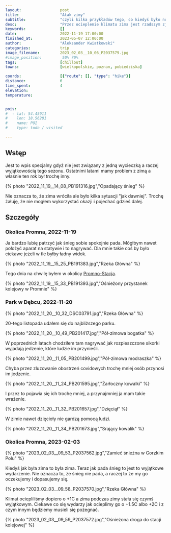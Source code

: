 ```yaml
---
layout:                 post
title:                  "Atak zimy"
subtitle:               "czyli kilka przykładów tego, co kiedyś było normą, a teraz jest wyjątiem"
desc:                   "Przez ocieplenie klimatu zima jest rzadszym zjawiskiem. Jako fotograf czekam na nią i staram się wykorzystywać gdy się pojawi. Niestety w tym sezonie nie bardzo mogłem wyjeżdżać gdzieś dalej, dlatego musiałem wykorzystać momenty, gdy spadł śnieg w okolicy Poznania."
keywords:               []
date:                   2022-11-19 17:00:00
finished_at:            2023-05-07 12:00:00
author:                 "Aleksander Kwiatkowski"
categories:             trip
image_filename:         2023_02_03__10_06_P2037579.jpg
#image_position:         50% 70%
tags:                   [chillout]
towns:                  [wielkopolskie, poznan, pobiedziska]

coords:                 [{"route": [], "type": "hike"}]
distance:               6
time_spent:             4
elevation:              
temperature:            


pois:
#  - lat: 54.45911
#    lon: 18.56281
#    name: POI
#    type: todo / visited

---
```


[wiki-promno-stacja]: https://pl.wikipedia.org/wiki/Promno-Stacja

## Wstęp

Jest to wpis specjalny gdyż nie jest związany z jedną wycieczką a raczej
wyjątkowością tego sezonu. Ostatnimi latami mamy problem z zimą a właśnie
ten rok był trochę inny.

{% photo "2022_11_19__14_08_PB191316.jpg","Opadający śnieg" %}

Nie oznacza to, że zima wróciła ale było kilka sytuacji "jak dawniej".
Trochę żałuję, że nie mogłem wykorzystać okazji i pojechać gdzieś
dalej.

## Szczegóły

### Okolica Promna, 2022-11-19

Ja bardzo lubię patrzyć jak śnieg sobie spokojnie pada. Mógłbym nawet położyć aparat na
statywie i to nagrywać. Dla mnie takie coś by było
ciekawe jeżeli w tle byłby ładny widok.

{% photo "2022_11_19__15_25_PB191383.jpg","Rzeka Główna" %}

Tego dnia na chwilę byłem w okolicy [Promno-Stacja][wiki-promno-stacja].

{% photo "2022_11_19__15_33_PB191393.jpg","Ośnieżony przystanek kolejowy w Promnie" %}

### Park w Dębcu, 2022-11-20

{% photo "2022_11_20__10_32_DSC03791.jpg","Rzeka Główna" %}

20-tego listopada udałem się do najbliższego parku.

{% photo "2022_11_20__10_49_PB201417.jpg","Pół-zimowa bogatka" %}

W poprzednich latach chodziłem tam nagrywać jak rozpieszczone
sikorki wyjadają jedzenie, które ludzie im przynieśli.

{% photo "2022_11_20__11_05_PB201499.jpg","Pół-zimowa modraszka" %}

Chyba przez zluzowanie obostrzeń covidowych trochę mniej osób
przynosi im jedzenie.

{% photo "2022_11_20__11_24_PB201595.jpg","Żarłoczny kowalki" %}

I przez to pojawia się ich trochę mniej, a przynajmniej ja mam takie wrażenie.

{% photo "2022_11_20__11_32_PB201657.jpg","Dzięciął" %}

W zimie nawet dzięcioły nie gardzą pomocą ludzi.

{% photo "2022_11_20__11_34_PB201673.jpg","Srający kowalik" %}

### Okolica Promna, 2023-02-03

{% photo "2023_02_03__09_53_P2037562.jpg","Zamieć śnieżna w Gorzkim Polu" %}

Kiedyś jak była zima to była zima. Teraz jak pada śnieg to jest to wyjątkowe
wydarzenie. Nie oznacza to, że śnieg nie pada, a raczej to że my go oczekujemy
i dopasujemy się.

{% photo "2023_02_03__09_58_P2037570.jpg","Rzeka Główna" %}

Klimat ociepliliśmy dopiero o +1C a zima podczas zimy stała się czymś wyjątkowym.
Ciekawe co się wydarzy jak ocieplimy go o +1.5C albo +2C i z czym innym
będziemy musieli się pożegnać.

{% photo "2023_02_03__09_59_P2037572.jpg","Ośnieżona droga do stacji kolejowej" %}
